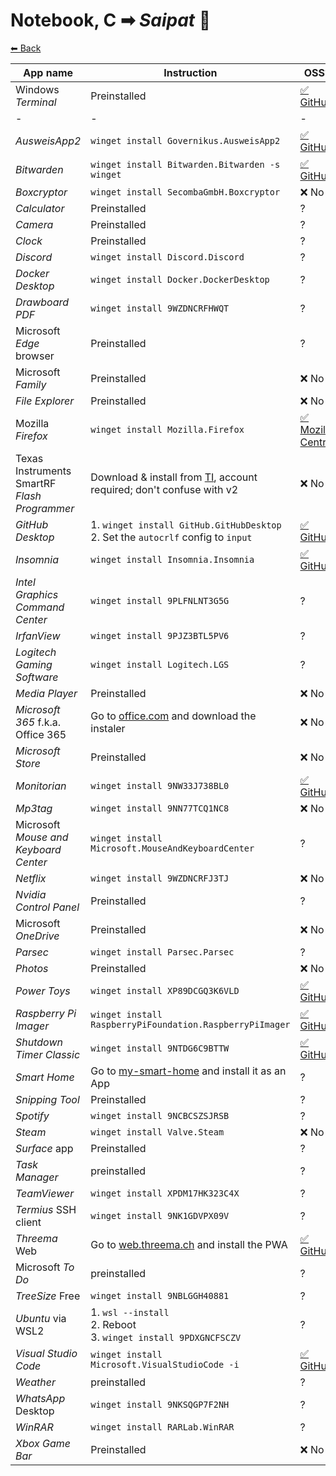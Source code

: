 # Notebook, C ➡ _Saipat_ 🦆

[⬅ Back](./README.md)

| App name | Instruction | OSS? |
| -------- | ----------- | ---- |
| Windows _Terminal_ | Preinstalled | [✅ GitHub](https://github.com/Microsoft/Terminal) |
| - | - | - |
| _AusweisApp2_ | `winget install Governikus.AusweisApp2` | [✅ GitHub](https://github.com/Governikus/AusweisApp2) |
| _Bitwarden_ | `winget install Bitwarden.Bitwarden -s winget` | [✅ GitHub](https://github.com/bitwarden/clients/tree/master/apps/desktop) |
| _Boxcryptor_ | `winget install SecombaGmbH.Boxcryptor` | ❌ No |
| _Calculator_ | Preinstalled | ? |
| _Camera_ | Preinstalled | ? |
| _Clock_ | Preinstalled | ? |
| _Discord_ | `winget install Discord.Discord` | ? |
| _Docker Desktop_ | `winget install Docker.DockerDesktop` | ? |
| _Drawboard PDF_ | `winget install 9WZDNCRFHWQT` | ? |
| Microsoft _Edge_ browser | Preinstalled | ? |
| Microsoft _Family_ | Preinstalled | ❌ No |
| _File Explorer_ | Preinstalled | ❌ No |
| Mozilla _Firefox_ | `winget install Mozilla.Firefox` | [✅ Mozilla Central](https://hg.mozilla.org/mozilla-central/) |
| Texas Instruments SmartRF _Flash Programmer_ | Download & install from [TI](https://www.ti.com/tool/FLASH-PROGRAMMER#downloads), account required; don't confuse with v2 | ❌ No |
| _GitHub Desktop_ | 1. `winget install GitHub.GitHubDesktop`<br> 2. Set the `autocrlf` config to `input` | [✅ GitHub](https://github.com/desktop/desktop) |
| _Insomnia_ | `winget install Insomnia.Insomnia` | [✅ GitHub](https://github.com/Kong/insomnia) |
| _Intel Graphics Command Center_ | `winget install 9PLFNLNT3G5G` | ? |
| _IrfanView_ | `winget install 9PJZ3BTL5PV6` | ? |
| _Logitech Gaming Software_ | `winget install Logitech.LGS` | ? |
| _Media Player_ | Preinstalled | ❌ No |
| _Microsoft 365_ f.k.a. Office 365 | Go to [office.com](https://www.office.com) and download the instaler | ❌ No |
| _Microsoft Store_ | Preinstalled | ❌ No |
| _Monitorian_ | `winget install 9NW33J738BL0` | [✅ GitHub](https://github.com/emoacht/Monitorian) |
| _Mp3tag_ | `winget install 9NN77TCQ1NC8` | ❌ No |
| Microsoft _Mouse and Keyboard Center_ | `winget install Microsoft.MouseAndKeyboardCenter` | ? |
| _Netflix_ | `winget install 9WZDNCRFJ3TJ` | ❌ No |
| _Nvidia Control Panel_ | Preinstalled | ? |
| Microsoft _OneDrive_ | Preinstalled | ❌ No |
| _Parsec_ | `winget install Parsec.Parsec` | ? |
| _Photos_ | Preinstalled | ❌ No |
| _Power Toys_ | `winget install XP89DCGQ3K6VLD` | [✅ GitHub](https://github.com/microsoft/PowerToys) |
| _Raspberry Pi Imager_ | `winget install RaspberryPiFoundation.RaspberryPiImager` | [✅ GitHub](https://github.com/raspberrypi/rpi-imager) |
| _Shutdown Timer Classic_ | `winget install 9NTDG6C9BTTW` | [✅ GitHub](https://github.com/lukaslangrock/ShutdownTimerClassic) |
| _Smart Home_ | Go to [my-smart-home](http://my-smart-home:1880) and install it as an App | ? |
| _Snipping Tool_ | Preinstalled | ? |
| _Spotify_ | `winget install 9NCBCSZSJRSB` | ? |
| _Steam_ | `winget install Valve.Steam` | ❌ No |
| _Surface_ app | Preinstalled | ? |
| _Task Manager_ | preinstalled | ? |
| _TeamViewer_ | `winget install XPDM17HK323C4X` | ? |
| _Termius_ SSH client | `winget install 9NK1GDVPX09V` | ? |
| _Threema_ Web | Go to [web.threema.ch](https://web.threema.ch) and install the PWA | [✅ GitHub](https://github.com/threema-ch/threema-web/) |
| Microsoft _To Do_ | preinstalled | ? |
| _TreeSize_ Free | `winget install 9NBLGGH40881` | ? |
| _Ubuntu_ via WSL2 | 1. `wsl --install`<br> 2. Reboot<br> 3. `winget install 9PDXGNCFSCZV` | ? |
| _Visual Studio Code_ | `winget install Microsoft.VisualStudioCode -i` | [✅ GitHub]() |
| _Weather_ | preinstalled | ? |
| _WhatsApp_ Desktop | `winget install 9NKSQGP7F2NH` | ? |
| _WinRAR_ | `winget install RARLab.WinRAR` | ? |
| _Xbox Game Bar_ | Preinstalled | ❌ No |
